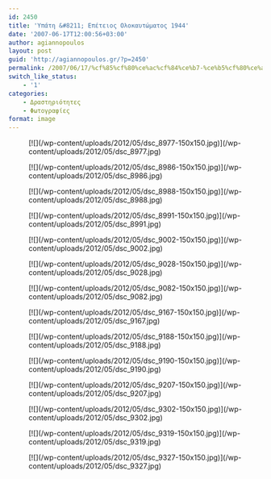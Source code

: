 ```yaml
---
id: 2450
title: 'Υπάτη &#8211; Επέτειος Ολοκαυτώματος 1944'
date: '2007-06-17T12:00:56+03:00'
author: agiannopoulos
layout: post
guid: 'http://agiannopoulos.gr/?p=2450'
permalink: /2007/06/17/%cf%85%cf%80%ce%ac%cf%84%ce%b7-%ce%b5%cf%80%ce%ad%cf%84%ce%b5%ce%b9%ce%bf%cf%82-%ce%bf%ce%bb%ce%bf%ce%ba%ce%b1%cf%85%cf%84%cf%8e%ce%bc%ce%b1%cf%84%ce%bf%cf%82-1944-%cf%86%cf%89%cf%84%ce%bf%ce%b3%cf%81/
switch_like_status:
    - '1'
categories:
    - Δραστηριότητες
    - Φωτογραφίες
format: image
---
```


<div class="gallery galleryid-2450 gallery-columns-3 gallery-size-thumbnail" id="gallery-6"><figure class="gallery-item"><div class="gallery-icon landscape"> [![](/wp-content/uploads/2012/05/dsc_8977-150x150.jpg)](/wp-content/uploads/2012/05/dsc_8977.jpg) </div></figure><figure class="gallery-item"><div class="gallery-icon landscape"> [![](/wp-content/uploads/2012/05/dsc_8986-150x150.jpg)](/wp-content/uploads/2012/05/dsc_8986.jpg) </div></figure><figure class="gallery-item"><div class="gallery-icon landscape"> [![](/wp-content/uploads/2012/05/dsc_8988-150x150.jpg)](/wp-content/uploads/2012/05/dsc_8988.jpg) </div></figure><figure class="gallery-item"><div class="gallery-icon landscape"> [![](/wp-content/uploads/2012/05/dsc_8991-150x150.jpg)](/wp-content/uploads/2012/05/dsc_8991.jpg) </div></figure><figure class="gallery-item"><div class="gallery-icon landscape"> [![](/wp-content/uploads/2012/05/dsc_9002-150x150.jpg)](/wp-content/uploads/2012/05/dsc_9002.jpg) </div></figure><figure class="gallery-item"><div class="gallery-icon landscape"> [![](/wp-content/uploads/2012/05/dsc_9028-150x150.jpg)](/wp-content/uploads/2012/05/dsc_9028.jpg) </div></figure><figure class="gallery-item"><div class="gallery-icon landscape"> [![](/wp-content/uploads/2012/05/dsc_9082-150x150.jpg)](/wp-content/uploads/2012/05/dsc_9082.jpg) </div></figure><figure class="gallery-item"><div class="gallery-icon landscape"> [![](/wp-content/uploads/2012/05/dsc_9167-150x150.jpg)](/wp-content/uploads/2012/05/dsc_9167.jpg) </div></figure><figure class="gallery-item"><div class="gallery-icon landscape"> [![](/wp-content/uploads/2012/05/dsc_9188-150x150.jpg)](/wp-content/uploads/2012/05/dsc_9188.jpg) </div></figure><figure class="gallery-item"><div class="gallery-icon landscape"> [![](/wp-content/uploads/2012/05/dsc_9190-150x150.jpg)](/wp-content/uploads/2012/05/dsc_9190.jpg) </div></figure><figure class="gallery-item"><div class="gallery-icon landscape"> [![](/wp-content/uploads/2012/05/dsc_9207-150x150.jpg)](/wp-content/uploads/2012/05/dsc_9207.jpg) </div></figure><figure class="gallery-item"><div class="gallery-icon landscape"> [![](/wp-content/uploads/2012/05/dsc_9302-150x150.jpg)](/wp-content/uploads/2012/05/dsc_9302.jpg) </div></figure><figure class="gallery-item"><div class="gallery-icon landscape"> [![](/wp-content/uploads/2012/05/dsc_9319-150x150.jpg)](/wp-content/uploads/2012/05/dsc_9319.jpg) </div></figure><figure class="gallery-item"><div class="gallery-icon landscape"> [![](/wp-content/uploads/2012/05/dsc_9327-150x150.jpg)](/wp-content/uploads/2012/05/dsc_9327.jpg) </div></figure> </div>
